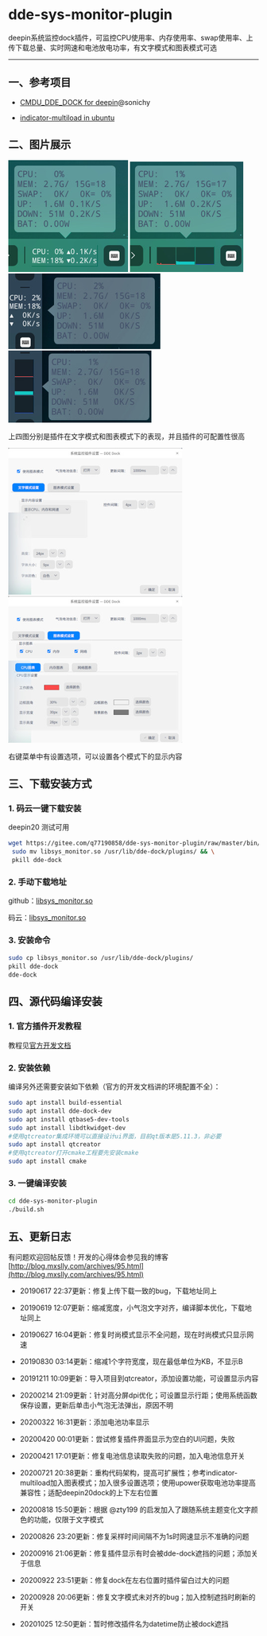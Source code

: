 # dde-sys-monitor-plugin

deepin系统监控dock插件，可监控CPU使用率、内存使用率、swap使用率、上传下载总量、实时网速和电池放电功率，有文字模式和图表模式可选

-----------------------

## 一、参考项目

- [CMDU_DDE_DOCK for deepin](https://github.com/sonichy/CMDU_DDE_DOCK)@sonichy

- [indicator-multiload in ubuntu](https://launchpad.net/ubuntu/+source/indicator-multiload/)

## 二、图片展示

![alt](image/wordmode1.jpg) ![alt](image/chartmode1.jpg) ![alt](image/wordmode2.jpg)   ![alt](image/chartmode2.jpg)

上四图分别是插件在文字模式和图表模式下的表现，并且插件的可配置性很高

![alt](image/setting1.jpg) ![alt](image/setting2.jpg)

右键菜单中有设置选项，可以设置各个模式下的显示内容

## 三、下载安装方式

### 1. 码云一键下载安装

deepin20 测试可用

```bash
wget https://gitee.com/q77190858/dde-sys-monitor-plugin/raw/master/bin/libsys_monitor.so && \
 sudo mv libsys_monitor.so /usr/lib/dde-dock/plugins/ && \
 pkill dde-dock
```

### 2. 手动下载地址

github：[libsys_monitor.so](https://github.com/q77190858/dde-sys-monitor-plugin/raw/master/bin/libsys_monitor.so)

码云：[libsys_monitor.so](https://gitee.com/q77190858/dde-sys-monitor-plugin/raw/master/bin/libsys_monitor.so)

### 3. 安装命令

```bash
sudo cp libsys_monitor.so /usr/lib/dde-dock/plugins/
pkill dde-dock
dde-dock
```

## 四、源代码编译安装

### 1. 官方插件开发教程

教程见[官方开发文档](https://github.com/linuxdeepin/dde-dock/blob/master/plugins/plugin-guide/plugins-developer-guide.md
)

### 2. 安装依赖

编译另外还需要安装如下依赖（官方的开发文档讲的环境配置不全）：

```bash
sudo apt install build-essential
sudo apt install dde-dock-dev
sudo apt install qtbase5-dev-tools
sudo apt install libdtkwidget-dev
#使用qtcreator集成环境可以直接设计ui界面，目前qt版本是5.11.3，非必要
sudo apt install qtcreator
#使用qtcreator打开cmake工程要先安装cmake
sudo apt install cmake
```

### 3. 一键编译安装

```bash
cd dde-sys-monitor-plugin
./build.sh
```

## 五、更新日志

有问题欢迎回帖反馈！开发的心得体会参见我的博客
[http://blog.mxslly.com/archives/95.html](http://blog.mxslly.com/archives/95.html)

- 20190617 22:37更新：修复上传下载一致的bug，下载地址同上

- 20190619 12:07更新：缩减宽度，小气泡文字对齐，编译脚本优化，下载地址同上

- 20190627 16:04更新：修复时尚模式显示不全问题，现在时尚模式只显示网速

- 20190830 03:14更新：缩减1个字符宽度，现在最低单位为KB，不显示B

- 20191211 10:09更新：导入项目到qtcreator，添加设置功能，可设置显示内容

- 20200214 21:09更新：针对高分屏dpi优化；可设置显示行距；使用系统函数保存设置，更新后单击小气泡无法弹出，原因不明

- 20200322 16:31更新：添加电池功率显示

- 20200420 00:01更新：尝试修复插件界面显示为空白的UI问题，失败

- 20200421 17:01更新：修复电池信息读取失败的问题，加入电池信息开关

- 20200721 20:38更新：重构代码架构，提高可扩展性；参考indicator-multiload加入图表模式；加入很多设置选项；使用upower获取电池功率提高兼容性；适配deepin20dock的上下左右位置

- 20200818 15:50更新：根据 @zty199 的启发加入了跟随系统主题变化文字颜色的功能，仅限于文字模式

- 20200826 23:20更新：修复采样时间间隔不为1s时网速显示不准确的问题

- 20200916 21:06更新：修复插件显示有时会被dde-dock遮挡的问题；添加关于信息

- 20200922 23:51更新：修复dock在左右位置时插件留白过大的问题

- 20200928 20:06更新：修复文字模式未对齐的bug；加入控制遮挡时刷新的开关

- 20201025 12:50更新：暂时修改插件名为datetime防止被dock遮挡
